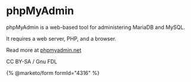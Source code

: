 
# phpMyAdmin

phpMyAdmin is a web-based tool for administering MariaDB and MySQL.


It requires a web server, PHP, and a browser.


Read more at [phpmyadmin.net](https://phpmyadmin.net)


CC BY-SA / Gnu FDL


{% @marketo/form formId="4316" %}
